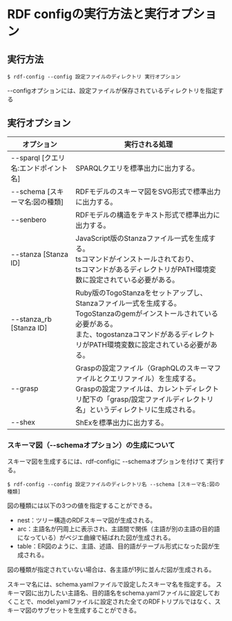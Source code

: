 # RDF configの実行方法と実行オプション

## 実行方法
```
$ rdf-config --config 設定ファイルのディレクトリ 実行オプション
```

--configオプションには、設定ファイルが保存されているディレクトリを指定する

## 実行オプション
| オプション | 実行される処理 |
----|----
| --sparql \[クエリ名:エンドポイント名\] | SPARQLクエリを標準出力に出力する。 |
| --schema \[スキーマ名:図の種類\] | RDFモデルのスキーマ図をSVG形式で標準出力に出力する。 |
| --senbero | RDFモデルの構造をテキスト形式で標準出力に出力する。 |
| --stanza \[Stanza ID\] | JavaScript版のStanzaファイル一式を生成する。<br />tsコマンドがインストールされており、<br />tsコマンドがあるディレクトリがPATH環境変数に設定されている必要がある。 |
| --stanza_rb \[Stanza ID\] | Ruby版のTogoStanzaをセットアップし、Stanzaファイル一式を生成する。<br />TogoStanzaのgemがインストールされている必要がある。<br />また、togostanzaコマンドがあるディレクトリがPATH環境変数に設定されている必要がある。 |
| --grasp | Graspの設定ファイル（GraphQLのスキーマファイルとクエリファイル）を生成する。<br />Graspの設定ファイルは、カレントディレクトリ配下の「grasp/設定ファイルディレクトリ名」というディレクトリに生成される。 |
| --shex | ShExを標準出力に出力する。 |

### スキーマ図（--schemaオプション）の生成について
スキーマ図を生成するには、rdf-configに --schemaオプションを付けて 実行する。
```
$ rdf-config --config 設定ファイルのディレクトリ名 --schema [スキーマ名:図の種類]
```

図の種類には以下の3つの値を指定することができる。
- nest：ツリー構造のRDFスキーマ図が生成される。
- arc：主語名が円周上に表示され、主語間で関係（主語が別の主語の目的語になっている）がベジエ曲線で結ばれた図が生成される。
- table：ER図のように、主語、述語、目的語がテーブル形式になった図が生成される。

図の種類が指定されていない場合は、各主語が1列に並んだ図が生成される。

スキーマ名には、schema.yamlファイルで設定したスキーマ名を指定する。
スキーマ図に出力したい主語名、目的語名をschema.yamlファイルに設定しておくことで、model.yamlファイルに設定された全てのRDFトリプルではなく、スキーマ図のサブセットを生成することができる。
